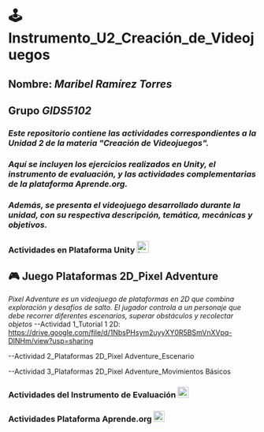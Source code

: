 #  🕹️ Instrumento_U2_Creación_de_Videojuegos
## Nombre: *Maribel Ramírez Torres*    
## Grupo *GIDS5102*

### *Este repositorio contiene las actividades correspondientes a la Unidad 2 de la materia "Creación de Videojuegos".*
### *Aquí se incluyen los ejercicios realizados en Unity, el instrumento de evaluación, y las actividades complementarias de la plataforma Aprende.org.*
### *Además, se presenta el videojuego desarrollado durante la unidad, con su respectiva descripción, temática, mecánicas y objetivos.*


### Actividades en Plataforma Unity <img width="24" height="24" alt="image" src="https://github.com/user-attachments/assets/6c552379-fce4-4c07-9227-b6faf0c8456e" />

## 🎮 Juego Plataformas 2D_Pixel Adventure

*Pixel Adventure es un videojuego de plataformas en 2D que combina exploración y desafíos de salto. El jugador controla a un personaje que debe recorrer diferentes escenarios, superar obstáculos y recolectar objetos*
--Actividad 1_Tutorial 1 2D: 
https://drive.google.com/file/d/1NbsPHsym2uyyXY0R5BSmVnXVpq-DlNHm/view?usp=sharing 

--Actividad 2_Plataformas 2D_Pixel Adventure_Escenario

--Actividad 3_Plataformas 2D_Pixel Adventure_Movimientos Básicos


### Actividades del Instrumento de Evaluación <img width="22" height="22" alt="image" src="https://github.com/user-attachments/assets/9b74a58f-0a38-45c1-b912-e78f5339aef5" />



### Actividades Plataforma Aprende.org <img width="22" height="22" alt="image" src="https://github.com/user-attachments/assets/d930474d-f38d-4364-92d9-09ff8052eeee" />



